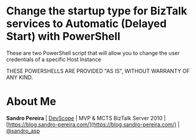 # Change the startup type for BizTalk services to Automatic (Delayed Start) with PowerShell

These are two PowerShell script that will allow you to change the user credentials of a specific Host Instance

THESE POWERSHELLS ARE PROVIDED "AS IS", WITHOUT WARRANTY OF ANY KIND.

# About Me
**Sandro Pereira** | [DevScope](http://www.devscope.net/) | MVP & MCTS BizTalk Server 2010 | [https://blog.sandro-pereira.com/](https://blog.sandro-pereira.com/) | [@sandro_asp](https://twitter.com/sandro_asp)